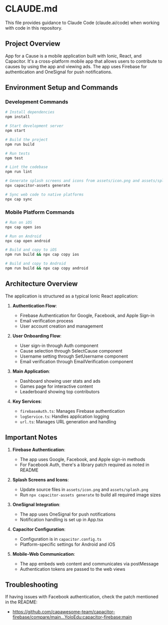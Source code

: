 # CLAUDE.md

This file provides guidance to Claude Code (claude.ai/code) when working with code in this repository.

## Project Overview

App for a Cause is a mobile application built with Ionic, React, and Capacitor. It's a cross-platform mobile app that allows users to contribute to causes by using the app and viewing ads. The app uses Firebase for authentication and OneSignal for push notifications.

## Environment Setup and Commands

### Development Commands

```bash
# Install dependencies
npm install

# Start development server
npm start

# Build the project
npm run build

# Run tests
npm test

# Lint the codebase
npm run lint

# Generate splash screens and icons from assets/icon.png and assets/splash.png
npx capacitor-assets generate

# Sync web code to native platforms
npx cap sync
```

### Mobile Platform Commands

```bash
# Run on iOS
npx cap open ios

# Run on Android
npx cap open android

# Build and copy to iOS
npm run build && npx cap copy ios

# Build and copy to Android
npm run build && npx cap copy android
```

## Architecture Overview

The application is structured as a typical Ionic React application:

1. **Authentication Flow**:
   - Firebase Authentication for Google, Facebook, and Apple Sign-in
   - Email verification process
   - User account creation and management

2. **User Onboarding Flow**:
   - User sign-in through Auth component
   - Cause selection through SelectCause component
   - Username setting through SetUsername component
   - Email verification through EmailVerification component

3. **Main Application**:
   - Dashboard showing user stats and ads
   - Games page for interactive content
   - Leaderboard showing top contributors

4. **Key Services**:
   - `firebaseAuth.ts`: Manages Firebase authentication
   - `logService.ts`: Handles application logging
   - `url.ts`: Manages URL generation and handling

## Important Notes

1. **Firebase Authentication**:
   - The app uses Google, Facebook, and Apple sign-in methods
   - For Facebook Auth, there's a library patch required as noted in README

2. **Splash Screens and Icons**:
   - Update source files in `assets/icon.png` and `assets/splash.png`
   - Run `npx capacitor-assets generate` to build all required image sizes

3. **OneSignal Integration**:
   - The app uses OneSignal for push notifications
   - Notification handling is set up in App.tsx

4. **Capacitor Configuration**:
   - Configuration is in `capacitor.config.ts`
   - Platform-specific settings for Android and iOS

5. **Mobile-Web Communication**:
   - The app embeds web content and communicates via postMessage
   - Authentication tokens are passed to the web views

## Troubleshooting

If having issues with Facebook authentication, check the patch mentioned in the README:
- https://github.com/capawesome-team/capacitor-firebase/compare/main...YoloEdu:capacitor-firebase:main